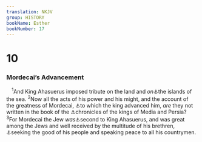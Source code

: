 ```yaml
---
translation: NKJV
group: HISTORY
bookName: Esther 
bookNumber: 17
---
```


<div class="title"><h1>10</h1><h3>Mordecai’s Advancement</h3></div>
<span class="verse et_10_1"> <sup>1</sup>And King Ahasuerus imposed tribute on the land and <i>on</i><a data-toggle="tooltip" data-placement="bottom" title="Gen. 10:5; Ps. 72:10; Is. 11:11; 24:15">⚓</a>the islands of the sea. </span>
<span class="verse et_10_2"><sup>2</sup>Now all the acts of his power and his might, and the account of the greatness of Mordecai, <a data-toggle="tooltip" data-placement="bottom" title="Esth. 8:15, 9:4">⚓</a>to which the king advanced him, <i>are</i> they not written in the book of the <a data-toggle="tooltip" data-placement="bottom" title="Esth. 6:1">⚓</a>chronicles of the kings of Media and Persia? </span>
<span class="verse et_10_3"><sup>3</sup>For Mordecai the Jew <i>was</i><a data-toggle="tooltip" data-placement="bottom" title="Gen. 41:40, 43, 44; 2 Chr. 28:7">⚓</a>second to King Ahasuerus, and was great among the Jews and well received by the multitude of his brethren, <a data-toggle="tooltip" data-placement="bottom" title="Neh. 2:10; Ps. 122:8, 9">⚓</a>seeking the good of his people and speaking peace to all his countrymen.<br/></span>
